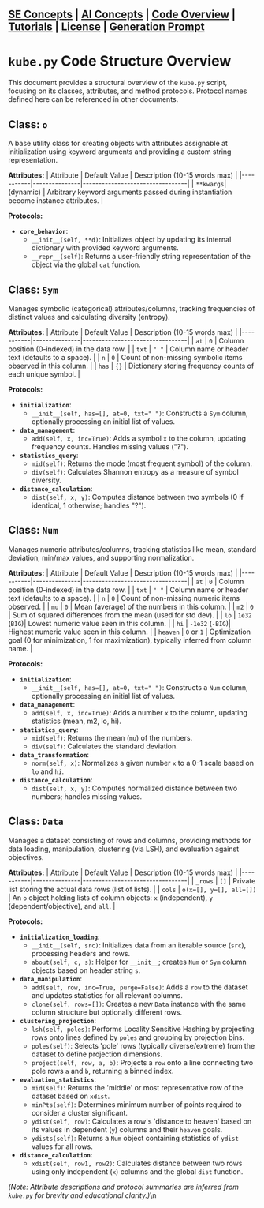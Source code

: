 [SE Concepts](se.md) | [AI Concepts](ai.md) | [Code Overview](code.md) | [Tutorials](tutorial.md) | [License](license.md) | [Generation Prompt](prompt.txt)
---

# `kube.py` Code Structure Overview

This document provides a structural overview of the `kube.py` script, focusing on its classes, attributes, and method protocols. Protocol names defined here can be referenced in other documents.

## Class: `o`
A base utility class for creating objects with attributes assignable at initialization using keyword arguments and providing a custom string representation.

**Attributes:**
| Attribute | Default Value | Description (10-15 words max) |
|-----------|---------------|---------------------------------|
| `**kwargs`| (dynamic)     | Arbitrary keyword arguments passed during instantiation become instance attributes. |

**Protocols:**
* **`core_behavior`**:
    * `__init__(self, **d)`: Initializes object by updating its internal dictionary with provided keyword arguments.
    * `__repr__(self)`: Returns a user-friendly string representation of the object via the global `cat` function.

## Class: `Sym`
Manages symbolic (categorical) attributes/columns, tracking frequencies of distinct values and calculating diversity (entropy).

**Attributes:**
| Attribute | Default Value | Description (10-15 words max) |
|-----------|---------------|---------------------------------|
| `at`      | `0`           | Column position (0-indexed) in the data row. |
| `txt`     | `" "`         | Column name or header text (defaults to a space). |
| `n`       | `0`           | Count of non-missing symbolic items observed in this column. |
| `has`     | `{}`          | Dictionary storing frequency counts of each unique symbol. |

**Protocols:**
* **`initialization`**:
    * `__init__(self, has=[], at=0, txt=" ")`: Constructs a `Sym` column, optionally processing an initial list of values.
* **`data_management`**:
    * `add(self, x, inc=True)`: Adds a symbol `x` to the column, updating frequency counts. Handles missing values ("?").
* **`statistics_query`**:
    * `mid(self)`: Returns the mode (most frequent symbol) of the column.
    * `div(self)`: Calculates Shannon entropy as a measure of symbol diversity.
* **`distance_calculation`**:
    * `dist(self, x, y)`: Computes distance between two symbols (0 if identical, 1 otherwise; handles "?").

## Class: `Num`
Manages numeric attributes/columns, tracking statistics like mean, standard deviation, min/max values, and supporting normalization.

**Attributes:**
| Attribute | Default Value | Description (10-15 words max) |
|-----------|---------------|---------------------------------|
| `at`      | `0`           | Column position (0-indexed) in the data row. |
| `txt`     | `" "`         | Column name or header text (defaults to a space). |
| `n`       | `0`           | Count of non-missing numeric items observed. |
| `mu`      | `0`           | Mean (average) of the numbers in this column. |
| `m2`      | `0`           | Sum of squared differences from the mean (used for std dev). |
| `lo`      | `1e32` (`BIG`)| Lowest numeric value seen in this column. |
| `hi`      | `-1e32` (`-BIG`)| Highest numeric value seen in this column. |
| `heaven`  | `0` or `1`    | Optimization goal (0 for minimization, 1 for maximization), typically inferred from column name. |

**Protocols:**
* **`initialization`**:
    * `__init__(self, has=[], at=0, txt=" ")`: Constructs a `Num` column, optionally processing an initial list of values.
* **`data_management`**:
    * `add(self, x, inc=True)`: Adds a number `x` to the column, updating statistics (mean, m2, lo, hi).
* **`statistics_query`**:
    * `mid(self)`: Returns the mean (`mu`) of the numbers.
    * `div(self)`: Calculates the standard deviation.
* **`data_transformation`**:
    * `norm(self, x)`: Normalizes a given number `x` to a 0-1 scale based on `lo` and `hi`.
* **`distance_calculation`**:
    * `dist(self, x, y)`: Computes normalized distance between two numbers; handles missing values.

## Class: `Data`
Manages a dataset consisting of rows and columns, providing methods for data loading, manipulation, clustering (via LSH), and evaluation against objectives.

**Attributes:**
| Attribute | Default Value | Description (10-15 words max) |
|-----------|---------------|---------------------------------|
| `_rows`   | `[]`          | Private list storing the actual data rows (list of lists). |
| `cols`    | `o(x=[], y=[], all=[])` | An `o` object holding lists of column objects: `x` (independent), `y` (dependent/objective), and `all`. |

**Protocols:**
* **`initialization_loading`**:
    * `__init__(self, src)`: Initializes data from an iterable source (`src`), processing headers and rows.
    * `about(self, c, s)`: Helper for `__init__`; creates `Num` or `Sym` column objects based on header string `s`.
* **`data_manipulation`**:
    * `add(self, row, inc=True, purge=False)`: Adds a `row` to the dataset and updates statistics for all relevant columns.
    * `clone(self, rows=[])`: Creates a new `Data` instance with the same column structure but optionally different rows.
* **`clustering_projection`**:
    * `lsh(self, poles)`: Performs Locality Sensitive Hashing by projecting rows onto lines defined by `poles` and grouping by projection bins.
    * `poles(self)`: Selects 'pole' rows (typically diverse/extreme) from the dataset to define projection dimensions.
    * `project(self, row, a, b)`: Projects a `row` onto a line connecting two pole rows `a` and `b`, returning a binned index.
* **`evaluation_statistics`**:
    * `mid(self)`: Returns the 'middle' or most representative row of the dataset based on `xdist`.
    * `minPts(self)`: Determines minimum number of points required to consider a cluster significant.
    * `ydist(self, row)`: Calculates a row's 'distance to heaven' based on its values in dependent (`y`) columns and their `heaven` goals.
    * `ydists(self)`: Returns a `Num` object containing statistics of `ydist` values for all rows.
* **`distance_calculation`**:
    * `xdist(self, row1, row2)`: Calculates distance between two rows using only independent (`x`) columns and the global `dist` function.

*(Note: Attribute descriptions and protocol summaries are inferred from `kube.py` for brevity and educational clarity.)*\n